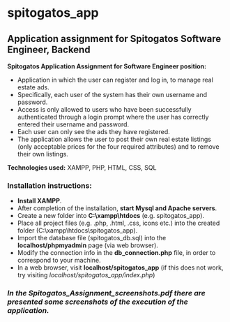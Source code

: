 # spitogatos_app
## Application assignment for Spitogatos Software Engineer, Backend

**Spitogatos Application Assignment for Software Engineer position:** 
-	Application in which the user can register and log in, to manage real estate ads. 
-	Specifically, each user of the system has their own username and password. 
-	Access is only allowed to users who have been successfully authenticated through a login prompt where the user has correctly entered their username and password. 
-	Each user can only see the ads they have registered. 
-	The application allows the user to post their own real estate listings (only acceptable prices for the four required attributes) and to remove their own listings.

**Technologies used:** XAMPP, PHP, HTML, CSS, SQL

### **Installation instructions:**
-	**Install XAMPP**.
-	After completion of the installation, **start Mysql and Apache servers**.
-	Create a new folder into **C:\xampp\htdocs** (e.g. spitogatos_app).
-	Place all project files (e.g. .php, .html, .css, icons etc.) into the created folder (C:\xampp\htdocs\spitogatos_app).
-	Import the database file (spitogatos_db.sql) into the **localhost/phpmyadmin** page (via web browser).
-	Modify the connection info in the **db_connection.php** file, in order to correspond to your machine.
-	In a web browser, visit **localhost/spitogatos_app** (if this does not work, try visiting _localhost/spitogatos_app/index.php_)

### _In the **Spitogatos_Assignment_screenshots.pdf** there are presented some screenshots of the execution of the application._
